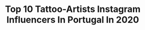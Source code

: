 ---
title: Top 10 Tattoo-Artists Instagram Influencers In Portugal In 2020
description: >-
  Find top tattoo-artists Instagram influencers in Portugal in 2020. Most popular hashtags: #hair #inkmodel #tbt #estilomasculino.
platform: Instagram
profiles:
  - username: "marizaseitatattoo"
    fullname: >-
      🔸MarizaSeitaTattoo🔸
    location: "Portugal"
    followers: 41534
    engagement: 301
    commentsToLikes: 0.029621
    id: ck5hdteetpa310i112shnqip2
    verified: false
    hashtags: "#estasunhas, #fuckcovid19, #tatuadorquertrabalhar, #tbt"
  - username: "nelsonsacramento"
    fullname: >-
      Nelson Sacramento
    location: "Portugal"
    followers: 52921
    engagement: 160
    commentsToLikes: 0.047406
    id: ck0vyjpyq4c7z0i19dszsjx4w
    verified: false
    hashtags: ""
  - username: "zmfreespirit"
    fullname: >-
      Manon Z’
    location: "Portugal"
    followers: 64145
    engagement: 476
    commentsToLikes: 0.006775
    id: ck13bltgfw1ez0i194yb26kbl
    verified: false
    hashtags: "#moonsun, #wavetattoo, #algarveportugal, #feathertattoo"
  - username: "trueworldtattoo_portugal"
    fullname: >-
      TRUE WORLD TATTOO PORTUGAL
    location: "Portugal"
    followers: 15801
    engagement: 237
    commentsToLikes: 0.004049
    id: ck600xddkeg8b0i14o19swmjn
    verified: false
    hashtags: "#peakyblinderstattoo"
  - username: "italo_limaa"
    fullname: >-
      Italo Lima
    location: "Portugal"
    followers: 91020
    engagement: 290
    commentsToLikes: 0.010721
    id: ck5qc3r3dopkd0i11yvzxmjbj
    verified: false
    hashtags: "#academia, #treinopesado, #stretwear, #barbearia"
  - username: "emanueloliveira_tattooart"
    fullname: >-
      Emanuel Oliveira♧
    location: "Portugal"
    followers: 104839
    engagement: 142
    commentsToLikes: 0.011612
    id: ck6tpgc3ijpko0j715mhhclbn
    verified: false
    hashtags: "#sullen, #kiss, #worldofpencils, #radiantreloaded"
  - username: "fabio_tattooartist"
    fullname: >-
      FABIO GUERREIRO
    location: "Portugal"
    followers: 144818
    engagement: 246
    commentsToLikes: 0.012339
    id: ck600xd55eg720i148r26dioe
    verified: false
    hashtags: "#peakyblinders, #athomewithsiksilk"
  - username: "margaridamonteiro.makeup"
    fullname: >-
      SLAY QUEEN - MAKEUP ARTIST
    location: "Portugal"
    followers: 8092
    engagement: 1298
    commentsToLikes: 0.100765
    id: ck5zp2cj9rur60i142wv8v7je
    verified: false
    hashtags: "#tattoos, #sorteio, #makeuptutorials, #photography"
---